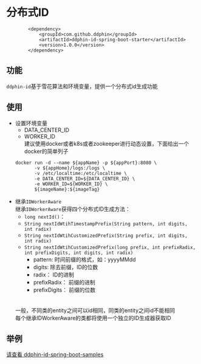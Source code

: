 # 分布式ID
```$xslt
        <dependency>
            <groupId>com.github.ddphin</groupId>
            <artifactId>ddphin-id-spring-boot-starter</artifactId>            
            <version>1.0.0</version>
        </dependency>
```
## 功能
`ddphin-id`基于雪花算法和环境变量，提供一个分布式id生成功能

## 使用
- 设置环境变量
   - DATA_CENTER_ID
   - WORKER_ID
   <br> 建议使用docker或者k8s或者zookeeper进行动态设置，下面给出一个docker的简单列子
   ```$xslt
   docker run -d --name ${appName} -p ${appPort}:8080 \
          -v ${appHome}/logs:/logs \
          -v /etc/localtime:/etc/localtime \
          -e DATA_CENTER_ID=${DATA_CENTER_ID} \
          -e WORKER_ID=${WORKER_ID} \
          ${imageName}:${imageTag}

   ```
- 继承`IDWorkerAware`
  <br>继承`IDWorkerAware`获得四个分布式ID生成方法：
  - `long nextId()`：
  - `String nextIdWtihTimestampPrefix(String pattern, int digits, int radix)`
  - `String nextIdWtihCustomizedPrefix(String prefix, int digits, int radix)`
  - `String nextIdWtihCustomizedPrefix(long prefix, int prefixRadix, int prefixDigits, int digits, int radix)`
     - pattern: 时间前缀的格式，如：yyyyMMdd
     - digits: 除去前缀，ID的位数
     - radix： ID的进制
     - prefixRadix： 前缀的进制
     - prefixDigits： 前缀的位数
   <br>
   <br>一般，不同类的entity之间可以id相同，同类的entity之间id不能相同
   <br>每个继承IDWorkerAware的类都将使用一个独立的ID生成器获取ID

## 举例
[请查看 ddphin-id-spring-boot-samples](https://github.com/ddphin/ddphin-id-spring-boot/tree/master/ddphin-id-spring-boot-samples)   